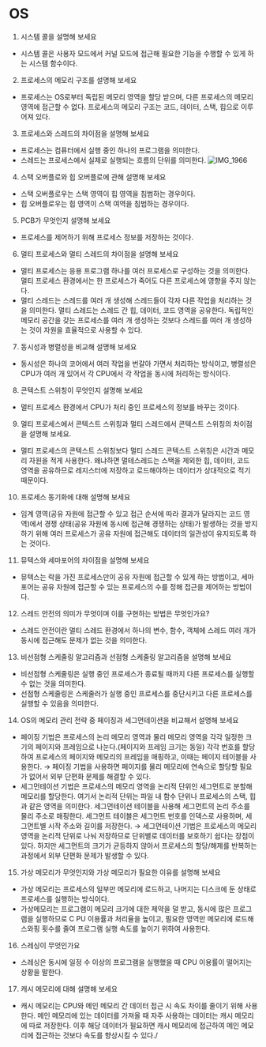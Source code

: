 # OS

1. 시스템 콜을 설명해 보세요
- 시스템 콜은 사용자 모드에서 커널 모드에 접근해 필요한 기능을 수행할 수 있게 하는 시스템 함수이다.
2. 프로세스의 메모리 구조를 설명해 보세요
- 프로세스는 OS로부터 독립된 메모리 영역을 할당 받으며, 다른 프로세스의 메모리 영역에 접근할 수 없다. 프로세스의 메모리 구조는 코드, 데이터, 스택, 힙으로 이루어져 있다.
3. 프로세스와 스레드의 차이점을 설명해 보세요 
- 프로세스는 컴퓨터에서 실행 중인 하나의 프로그램을 의미한다.
- 스레드는 프로세스에서 실제로 실행되는 흐름의 단위를 의미한다.
    ![IMG_1966](https://github.com/tempdku/DanLearning/assets/112964257/7120919b-3a7c-48fa-ac39-ac6577306508)

    
4. 스택 오버플로와 힙 오버플로에 관해 설명해 보세요
- 스택 오버플로우는 스택 영역이 힙 영역을 침범하는 경우이다.
- 힙 오버플로우는 힙 영역이 스택 여역을 침범하는 경우이다.
5. PCB가 무엇인지 설명해 보세요
- 프로세스를 제어하기 위해 프로세스 정보를 저장하는 것이다.
6. 멀티 프로세스와 멀티 스레드의 차이점을 설명해 보세요
- 멀티 프로세스는 응용 프로그램 하나를 여러 프로세스로 구성하는 것을 의미한다. 멀티 프로세스 환경에서는 한 프로세스가 죽어도 다른 프로세스에 영향을 주지 않는다.
- 멀티 스레드는 스레드를 여러 개 생성해 스레드들이 각자 다른 작업을 처리하는 것을 의미한다. 멀티 스레드는 스레드 간 힙, 데이터, 코드 영역을 공유한다. 독립적인 메모리 공간을 갖는 프로세스를 여러 개 생성하는 것보다 스레드를 여러 개 생성하는 것이 자원을 효율적으로 사용할 수 있다.
7. 동시성과 병렬성을 비교해 설명해 보세요
- 동시성은 하나의 코어에서 여러 작업을 번갈아 가면서 처리하는 방식이고, 병렬성은 CPU가 여러 개 있어서 각 CPU에서 각 작업을 동시에 처리하는 방식이다.
8. 콘텍스트 스위칭이 무엇인지 설명해 보세요
- 멀티 프로세스 환경에서 CPU가 처리 중인 프로세스의 정보를 바꾸는 것이다.
9. 멀티 프로세스에서 콘텍스트 스위칭과 멀티 스레드에서 콘텍스트 스위칭의 차이점을 설명해 보세요.
- 멀티 프로세스의 콘텍스트 스위칭보다 멀티 스레드 콘텍스트 스위칭은 시간과 메모리 자원을 적게 사용한다. 왜냐하면 멀테스레드는 스택을 제외한 힙, 데이터, 코드 영역을 공유하므로 레지스터에 저장하고 로드해야하는 데이터가 상대적으로 적기 때문이다.
10. 프로세스 동기화에 대해 설명해 보세요
- 임계 영역(공유 자원에 접근할 수 있고 접근 순서에 따라 결과가 달라지는 코드 영역)에서 경쟁 상태(공유 자원에 동시에 접근해 경쟁하는 상태)가 발생하는 것을 방지하기 위해 여러 프로세스가 공유 자원에 접근해도 데이터의 일관성이 유지되도록 하는 것이다.
11. 뮤텍스와 세마포어의 차이점을 설명해 보세요
- 뮤텍스는 락을 가진 프로세스만이 공유 자원에 접근할 수 있게 하는 방법이고, 세마포어는 공유 자원에 접근할 수 있는 프로세스의 수를 정해 접근을 제어하는 방법이다.
12. 스레드 안전의 의미가 무엇이며 이를 구현하는 방법은 무엇인가요?
- 스레드 안전이란 멀티 스레드 환경에서 하나의 변수, 함수, 객체에 스레드 여러 개가 동시에 접근해도 문제가 없는 것을 의미한다.
13. 비선점형 스케줄링 알고리즘과 선점형 스케줄링 알고리즘을 설명해 보세요
- 비선점형 스케줄링은 실행 중인 프로세스가 종료될 때까지 다른 프로세스를 실행할 수 없는 것을 의미한다.
- 선점형 스케줄링은 스케줄러가 실행 중인 프로세스를 중단시키고 다른 프로세스를 실행할 수 있음을 의미한다.
14. OS의 메모리 관리 전략 중 페이징과 세그먼테이션을 비교해서 설명해 보세요
- 페이징 기법은 프로세스의 논리 메모리 영역과 물리 메모리 영역을 각각 일정한 크기의 페이지와 프레임으로 나눈다.(페이지와 프레임 크기는 동일) 각각 번호를 할당하여 프로세스의 페이지와 메모리의 프레임을 매핑하고, 이때는 페이지 테이블을 사용한다. → 페이징 기법을 사용하면 페이지를 물리 메모리에 연속으로 할당할 필요가 없어서 외부 단편화 문제를 해결할 수 있다.
- 세그먼테이션 기법은 프로세스의 메모리 영역을 논리적 단위인 세그먼트로 분할해 메모리를 할당한다. 여기서 논리적 단위는 파일 내 함수 단위나 프로세스의 스택, 힙과 같은 영역을 의미한다. 세그먼테이션 테이블을 사용해 세그먼트의 논리 주소를 물리 주소로 매핑한다. 세그먼트 테이블은 세그먼트 번호를 인덱스로 사용하며, 세그먼트별 시작 주소와 길이를 저장한다. → 세그먼테이션 기법은 프로세스의 메모리 영역을 논리적 단위로 나눠 저장하므로 단위별로 데이터를 보호하기 쉽다는 장점이 있다. 하지만 세그먼트의 크기가 균등하지 않아서 프로세스의 할당/해제를 반복하는 과정에서 외부 단편화 문제가 발생할 수 있다.
15. 가상 메모리가 무엇인지와 가상 메모리가 필요한 이유를 설명해 보세요
- 가상 메모리는 프로세스의 일부만 메모리에 로드하고, 나머지는 디스크에 둔 상태로 프로세스를 실행하는 방식이다.
- 가상메모리는 프로그램이 메모리 크기에 대한 제약을 덜 받고, 동시에 많은 프로그램을 실행하므로 C
PU 이용률과 처리율을 높이고, 필요한 영역만 메모리에 로드해 스와핑 횟수를 줄여 프로그램 실행 속도를 높이기 위하여 사용한다.
16. 스레싱이 무엇인가요
- 스레싱은 동시에 일정 수 이상의 프로그램을 실행했을 때 CPU 이용률이 떨어지는 상황을 말한다.
17. 캐시 메모리에 대해 설명해 보세요
- 캐시 메모리는 CPU와 메인 메모리 간 데이터 접근 시 속도 차이를 줄이기 위해 사용한다. 메인 메모리에 있는 데이터를 가져올 때 자주 사용하는 데이터는 캐시 메모리에 따로 저장한다. 이후 해당 데이터가 필요하면 캐시 메모리에 접근하여 메인 메모리에 접근하는 것보다 속도를 향상시킬 수 있다./
